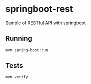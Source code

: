 # springboot-rest

Sample of RESTful API with springboot

## Running

```bash
mvn spring-boot:run
```

## Tests

```bash
mvn verify
```
